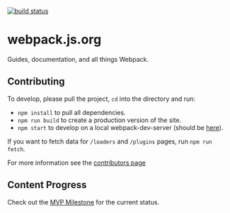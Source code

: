 [![build status](https://secure.travis-ci.org/webpack/webpack.js.org.svg)](http://travis-ci.org/webpack/webpack.js.org)

# webpack.js.org

Guides, documentation, and all things Webpack.

## Contributing

To develop, please pull the project, `cd` into the directory and run:

- `npm install` to pull all dependencies.
- `npm run build` to create a production version of the site.
- `npm start` to develop on a local webpack-dev-server (should be [here](http://localhost:3000/)).

If you want to fetch data for `/loaders` and `/plugins` pages, run `npm run fetch`.

For more information see the [contributors page](https://github.com/webpack/webpack.js.org/blob/develop/CONTRIBUTING.md)

## Content Progress

Check out the [MVP Milestone](https://github.com/webpack/webpack.js.org/issues?q=is%3Aopen+is%3Aissue+milestone%3A%22Webpack+2+-+Documentation+MVP%22) for the current status.
